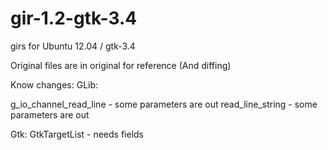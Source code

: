 gir-1.2-gtk-3.4
===============

girs for Ubuntu 12.04 / gtk-3.4

Original files are in original for reference (And diffing)


Know changes:
GLib:

g_io_channel_read_line - some parameters are out
read_line_string - some parameters are out

Gtk:
GtkTargetList - needs fields
